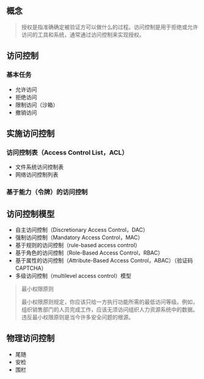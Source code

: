 

## 概念

> 授权是指准确确定被验证方可以做什么的过程。访问控制是用于拒绝或允许访问的工具和系统，通常通过访问控制来实现授权。

## 访问控制

### 基本任务

- 允许访问
- 拒绝访问
- 限制访问（沙箱）
- 撤销访问

## 实施访问控制

### 访问控制表（Access Control List，ACL）

- 文件系统访问控制表
- 网络访问控制列表

### 基于能力（令牌）的访问控制

## 访问控制模型

- 自主访问控制（Discretionary Access Control，DAC）
- 强制访问控制（Mandatory Access Control，MAC）
- 基于规则的访问控制（rule-based access control）
- 基于角色的访问控制（Role-Based Access Control，RBAC）
- 基于属性的访问控制（Attribute-Based Access Control，ABAC）（验证码 CAPTCHA）
- 多级访问控制（multilevel access control）模型

> 最小权限原则
>
> 最小权限原则规定，你应该只给一方执行功能所需的最低访问等级。例如，组织销售部门的人员完成工作，应该无须访问组织人力资源系统中的数据。违反最小权限原则是当今许多安全问题的根源。

## 物理访问控制

- 尾随
- 安检
- 围栏
